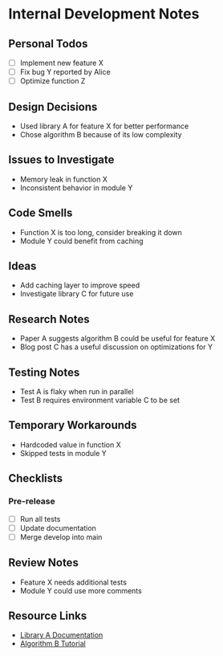 # Internal Development Notes

## Personal Todos
- [ ] Implement new feature X
- [ ] Fix bug Y reported by Alice
- [ ] Optimize function Z

## Design Decisions
- Used library A for feature X for better performance
- Chose algorithm B because of its low complexity

## Issues to Investigate
- Memory leak in function X
- Inconsistent behavior in module Y

## Code Smells
- Function X is too long, consider breaking it down
- Module Y could benefit from caching

## Ideas
- Add caching layer to improve speed
- Investigate library C for future use

## Research Notes
- Paper A suggests algorithm B could be useful for feature X
- Blog post C has a useful discussion on optimizations for Y

## Testing Notes
- Test A is flaky when run in parallel
- Test B requires environment variable C to be set

## Temporary Workarounds
- Hardcoded value in function X
- Skipped tests in module Y

## Checklists
### Pre-release
- [ ] Run all tests
- [ ] Update documentation
- [ ] Merge develop into main

## Review Notes
- Feature X needs additional tests
- Module Y could use more comments

## Resource Links
- [Library A Documentation](#)
- [Algorithm B Tutorial](#)
